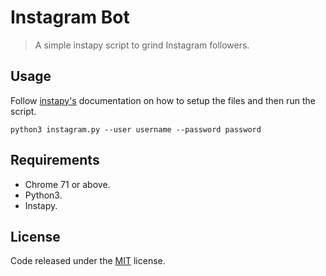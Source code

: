 # Instagram Bot

> A simple instapy script to grind Instagram followers.

## Usage

Follow [instapy's](https://github.com/timgrossmann/InstaPy) documentation on how to setup the files and then run the script.

`python3 instagram.py --user username --password password`

## Requirements

* Chrome 71 or above.
* Python3.
* Instapy.

## License

Code released under the [MIT](LICENSE) license.
